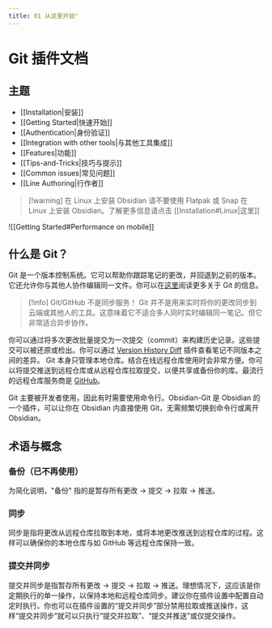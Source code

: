 ```yaml
---
title: 01 从这里开始"
---
```


# Git 插件文档

## 主题
- [[Installation|安装]]
- [[Getting Started|快速开始]]
- [[Authentication|身份验证]]
- [[Integration with other tools|与其他工具集成]]
- [[Features|功能]]
- [[Tips-and-Tricks|技巧与提示]]
- [[Common issues|常见问题]]
- [[Line Authoring|行作者]]

> [!warning] 在 Linux 上安装 Obsidian
> 请不要使用 Flatpak 或 Snap 在 Linux 上安装 Obsidian。了解更多信息请点击 [[Installation#Linux|这里]]

![[Getting Started#Performance on mobile]]

## 什么是 Git？

Git 是一个版本控制系统。它可以帮助你跟踪笔记的更改，并回退到之前的版本。它还允许你与其他人协作编辑同一文件。你可以在[这里](https://git-scm.com/book/en/v2/Getting-Started-About-Version-Control)阅读更多关于 Git 的信息。

> [!info] Git/GitHub 不是同步服务！
> Git 并不是用来实时将你的更改同步到云端或其他人的工具。这意味着它不适合多人同时实时编辑同一笔记。但它非常适合异步协作。

你可以通过将多次更改批量提交为一次提交（commit）来构建历史记录。这些提交可以被还原或检出。你可以通过 [Version History Diff](obsidian://show-plugin?id=obsidian-version-history-diff) 插件查看笔记不同版本之间的差异。
Git 本身只管理本地仓库。结合在线远程仓库使用时会非常方便。你可以将提交推送到远程仓库或从远程仓库拉取提交，以便共享或备份你的库。最流行的远程仓库服务商是 [GitHub](https://github.com)。

Git 主要被开发者使用，因此有时需要使用命令行。Obsidian-Git 是 Obsidian 的一个插件，可以让你在 Obsidian 内直接使用 Git，无需频繁切换到命令行或离开 Obsidian。

## 术语与概念

### 备份（已不再使用）
为简化说明，"备份" 指的是暂存所有更改 -> 提交 -> 拉取 -> 推送。

### 同步

同步是指将更改从远程仓库拉取到本地，或将本地更改推送到远程仓库的过程。这样可以确保你的本地仓库与如 GitHub 等远程仓库保持一致。

### 提交并同步

提交并同步是指暂存所有更改 -> 提交 -> 拉取 -> 推送。理想情况下，这应该是你定期执行的单一操作，以保持本地和远程仓库同步。建议你在插件设置中配置自动定时执行。你也可以在插件设置的“提交并同步”部分禁用拉取或推送操作，这样“提交并同步”就可以只执行“提交并拉取”、“提交并推送”或仅提交操作。
